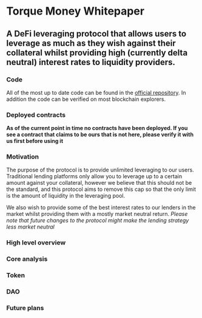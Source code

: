 # Torque Money Whitepaper

## A DeFi leveraging protocol that allows users to leverage as much as they wish against their collateral whilst providing high (currently delta neutral) interest rates to liquidity providers.

### Code

All of the most up to date code can be found in the [official repository](https://github.com/Torque-Money/Torque-Protocol). In addition the code can be verified on most blockchain explorers.

### Deployed contracts

**As of the current point in time no contracts have been deployed. If you see a contract that claims to be ours that is not here, please verify it with us first before using it**

### Motivation

The purpose of the protocol is to provide unlimited leveraging to our users. Traditional lending platforms only allow you to leverage up to a certain amount against your collateral, however we believe that this should not be the standard, and this protocol aims to remove this cap so that the only limit is the amount of liquidity in the leveraging pool.

We also wish to provide some of the best interest rates to our lenders in the market whilst providing them with a mostly market neutral return. _Please note that future changes to the protocol might make the lending strategy less market neutral_

### High level overview

### Core analysis

### Token

### DAO

### Future plans
